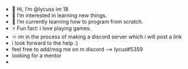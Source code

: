 - 👋 Hi, I’m @lycuss im 18
- 👀 I’m interested in learning new things.
- 🌱 I’m currently learning how to program from scratch.
- ⚡ Fun fact: i love playing games.
- ♾️ im in the process of making a discord server which i will post a link
- i look forward to the help :)
- feel free to add/msg me on m discord --> lycus#5359
- looking for a mentor 
- 
<!---
lycuss/lycuss is a ✨ special ✨ repository because its `README.md` (this file) appears on your GitHub profile.
You can click the Preview link to take a look at your changes.
--->
